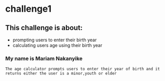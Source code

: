 # challenge1
## This challenge is about:
- prompting users to enter their birth year
- calculating users age using their birth year
### My name is Mariam Nakanyike

```
The age calculator prompts users to enter their year of birth and it returns either the user is a minor,youth or elder
```